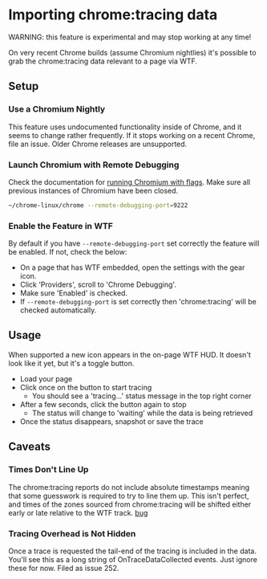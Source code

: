# Importing chrome:tracing data

WARNING: this feature is experimental and may stop working at any time!

On very recent Chrome builds (assume Chromium nightlies) it's possible to grab
the chrome:tracing data relevant to a page via WTF.

## Setup

### Use a Chromium Nightly

This feature uses undocumented functionality inside of Chrome, and it seems to
change rather frequently. If it stops working on a recent Chrome, file an issue.
Older Chrome releases are unsupported.

### Launch Chromium with Remote Debugging

Check the documentation for [running Chromium with flags](http://www.chromium.org/developers/how-tos/run-chromium-with-flags).
Make sure all previous instances of Chromium have been closed.

```bash
~/chrome-linux/chrome --remote-debugging-port=9222
```

### Enable the Feature in WTF

By default if you have `--remote-debugging-port` set correctly the feature will
be enabled. If not, check the below:

- On a page that has WTF embedded, open the settings with the gear icon.
- Click 'Providers', scroll to 'Chrome Debugging'.
- Make sure 'Enabled' is checked.
- If `--remote-debugging-port` is set correctly then 'chrome:tracing' will be
  checked automatically.

## Usage

When supported a new icon appears in the on-page WTF HUD. It doesn't look like
it yet, but it's a toggle button.

- Load your page
- Click once on the button to start tracing
  - You should see a 'tracing...' status message in the top right corner
- After a few seconds, click the button again to stop
  - The status will change to 'waiting' while the data is being retrieved
- Once the status disappears, snapshot or save the trace

## Caveats

### Times Don't Line Up

The chrome:tracing reports do not include absolute timestamps meaning that some
guesswork is required to try to line them up. This isn't perfect, and times of
the zones sourced from chrome:tracing will be shifted either early or late
relative to the WTF track. [bug](https://code.google.com/p/chromium/issues/detail?id=174451)

### Tracing Overhead is Not Hidden

Once a trace is requested the tail-end of the tracing is included in the data.
You'll see this as a long string of OnTraceDataCollected events. Just ignore
these for now. Filed as issue 252.
